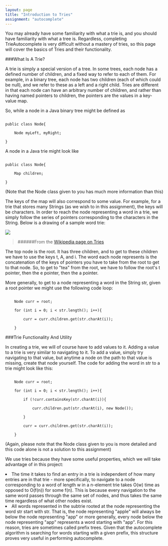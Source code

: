 ```yaml
---
layout: page
title: "Introduction to Tries"
assignment: "autocomplete"
---
```


You may already have some familiarity with what a trie is, and you should have familiarity with what a tree is. Regardless, completing TrieAutocomplete is very difficult without a mastery of tries, so this page will cover the basics of Tries and their functionality.

###What Is A Trie?

A trie is simply a special version of a tree. In some trees, each node has a defined number of children, and a fixed way to refer to each of them. For example, in a binary tree, each node has two children (each of which could be null), and we refer to these as a left and a right child. Tries are different in that each node can have an arbitrary number of children, and rather than having named pointers to children, the pointers are the values in a key-value map. 

So, while a node in a Java binary tree might be defined as 

<code>
public class Node{<br>
&nbsp;&nbsp;&nbsp;&nbsp;Node myLeft, myRight;<br>
}
</code>

A node in a Java trie might look like

<code>
public class Node{<br>
&nbsp;&nbsp;&nbsp;&nbsp;Map<Character, Node> children;<br>
}
</code>

(Note that the Node class given to you has much more information than this)

The keys of the map will also correspond to some value. For example, for a trie that stores many Strings (as we wish to in this assignment), the keys will be characters. In order to reach the node representing a word in a trie, we simply follow the series of pointers corresponding to the characters in the String. Below is a drawing of a sample word trie: 

<img src = "https://upload.wikimedia.org/wikipedia/commons/thumb/b/be/Trie_example.svg/400px-Trie_example.svg.png">

>######From the [Wikipedia page on Tries](https://en.wikipedia.org/wiki/Trie)

The top node is the root. It has three children, and to get to these children we have to use the keys t, A, and i. The word each node represents is the concatenation of the keys of pointers you have to take from the root to get to that node. So, to get to "tea" from the root, we have to follow the root's t pointer, then the e pointer, then the a pointer. 

More generally, to get to a node representing a word in the String str, given a root pointer we might use the following code loop:

<code>
&nbsp;&nbsp;&nbsp;&nbsp;Node curr = root;<br>
&nbsp;&nbsp;&nbsp;&nbsp;for (int i = 0; i < str.length(); i++){<br>
&nbsp;&nbsp;&nbsp;&nbsp;&nbsp;&nbsp;&nbsp;&nbsp;curr = curr.children.get(str.charAt(i));<br>
&nbsp;&nbsp;&nbsp;&nbsp;}
</code>

###Trie Functionality And Utility

In creating a trie, we will of course have to add values to it. Adding a value to a trie is very similar to navigating to it. To add a value, simply try navigating to that value, but anytime a node on the path to that value is missing, create that node yourself. The code for adding the word in str to a trie might look like this:

<code>
&nbsp;&nbsp;&nbsp;&nbsp;Node curr = root;<br>
&nbsp;&nbsp;&nbsp;&nbsp;for (int i = 0; i < str.length(); i++){<br>
&nbsp;&nbsp;&nbsp;&nbsp;&nbsp;&nbsp;&nbsp;&nbsp;if (!curr.containsKey(str.charAt(i)){<br>
&nbsp;&nbsp;&nbsp;&nbsp;&nbsp;&nbsp;&nbsp;&nbsp;&nbsp;&nbsp;&nbsp;&nbsp;curr.children.put(str.charAt(i), new Node());<br>
&nbsp;&nbsp;&nbsp;&nbsp;&nbsp;&nbsp;&nbsp;&nbsp;}<br>
&nbsp;&nbsp;&nbsp;&nbsp;&nbsp;&nbsp;&nbsp;&nbsp;curr = curr.children.get(str.charAt(i));<br>
&nbsp;&nbsp;&nbsp;&nbsp;}
</code>

(Again, please note that the Node class given to you is more detailed and this code alone is not a solution to this assignment)

We use tries because they have some useful properties, which we will take advantage of in this project:
<li>The time it takes to find an entry in a trie is independent of how many entries are in that trie - more specifically, to navigate to a node corresponding to a word of length w in a n-element trie takes O(w) time as opposed to O(f(n)) for some f(n). This is because every navigation to the same word passes through the same set of nodes, and thus takes the same time regardless of what other nodes exist.</li>
<li>All words represented in the subtrie rooted at the node representing the word str start with str. That is, the node representing "apple" will always be below the node representing "app" or more generally, every node below the node representing "app" represents a word starting with "app". For this reason, tries are sometimes called prefix trees. Given that the autocomplete algorithm is searching for words starting with a given prefix, this structure proves very useful in performing autocomplete.</li>
